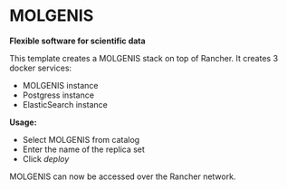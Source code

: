 # MOLGENIS
**Flexible software for scientific data**


This template creates a MOLGENIS stack on top of Rancher. It creates 3 docker services:

- MOLGENIS instance
- Postgress instance
- ElasticSearch instance

**Usage:**


- Select MOLGENIS from catalog
- Enter the name of the replica set
- Click *deploy*

MOLGENIS can now be accessed over the Rancher network.